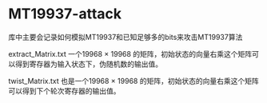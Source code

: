 # MT19937-attack

库中主要会记录如何模拟MT19937和已知足够多的bits来攻击MT19937算法

extract_Matrix.txt 一个19968 × 19968 的矩阵，初始状态的向量右乘这个矩阵可以得到寄存器为输入状态下，伪随机数的输出值。

twist_Matrix.txt 也是一个19968 × 19968 的矩阵，初始状态的向量右乘这个矩阵可以得到下个轮次寄存器的输出值。

